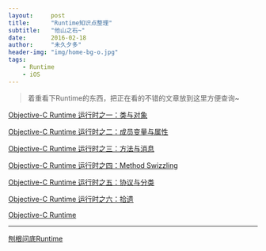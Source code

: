 ```yaml
---
layout:     post
title:      "Runtime知识点整理"
subtitle:   "他山之石~"
date:       2016-02-18
author:     "未久夕多"
header-img: "img/home-bg-o.jpg"
tags:
    - Runtime
    - iOS
---
```


> 着重看下Runtime的东西，把正在看的不错的文章放到这里方便查询~


[Objective-C Runtime 运行时之一：类与对象](http://southpeak.github.io/blog/2014/10/25/objective-c-runtime-yun-xing-shi-zhi-lei-yu-dui-xiang/)

[Objective-C Runtime 运行时之二：成员变量与属性](http://southpeak.github.io/blog/2014/10/30/objective-c-runtime-yun-xing-shi-zhi-er-:cheng-yuan-bian-liang-yu-shu-xing/)

[Objective-C Runtime 运行时之三：方法与消息](http://southpeak.github.io/blog/2014/11/03/objective-c-runtime-yun-xing-shi-zhi-san-:fang-fa-yu-xiao-xi-zhuan-fa/)

[Objective-C Runtime 运行时之四：Method Swizzling](http://southpeak.github.io/blog/2014/11/06/objective-c-runtime-yun-xing-shi-zhi-si-:method-swizzling/#comments)

[Objective-C Runtime 运行时之五：协议与分类](http://southpeak.github.io/blog/2014/11/08/objective-c-runtime-yun-xing-shi-zhi-wu-:xie-yi-yu-fen-lei/)

[Objective-C Runtime 运行时之六：拾遗](http://southpeak.github.io/blog/2014/11/09/objective-c-runtime-yun-xing-shi-zhi-liu-:shi-yi/)

[Objective-C Runtime](http://yulingtianxia.com/blog/2014/11/05/objective-c-runtime/)

---
[刨根问底Runtime](http://chun.tips/blog/2014/11/05/bao-gen-wen-di-objective[nil]c-runtime(1)[nil]-self-and-super/)